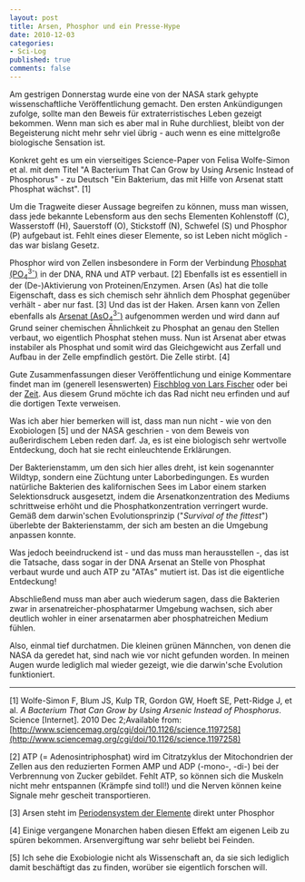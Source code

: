 ```yaml
--- 
layout: post
title: Arsen, Phosphor und ein Presse-Hype
date: 2010-12-03
categories: 
- Sci-Log
published: true
comments: false
---
```

Am gestrigen Donnerstag wurde eine von der NASA stark gehypte wissenschaftliche Veröffentlichung gemacht. Den ersten Ankündigungen zufolge, sollte man den Beweis für extraterristisches Leben gezeigt bekommen. Wenn man sich es aber mal in Ruhe durchliest, bleibt von der Begeisterung nicht mehr sehr viel übrig - auch wenn es eine mittelgroße biologische Sensation ist.

<!-- more -->

Konkret geht es um ein vierseitiges Science-Paper von Felisa Wolfe-Simon et al. mit dem Titel "A Bacterium That Can Grow by Using Arsenic Instead of Phosphorus" - zu Deutsch "Ein Bakterium, das mit Hilfe von Arsenat statt Phosphat wächst". [1]

Um die Tragweite dieser Aussage begreifen zu können, muss man wissen, dass jede bekannte Lebensform aus den sechs Elementen Kohlenstoff (C), Wasserstoff (H), Sauerstoff (O), Stickstoff (N), Schwefel (S) und Phosphor (P) aufgebaut ist. Fehlt eines dieser Elemente, so ist Leben nicht möglich - das war bislang Gesetz.

Phosphor wird von Zellen insbesondere in Form der Verbindung [Phosphat (PO<sub>4</sub><sup>3-</sup>)](http://wikimedia.org/wikipedia/de/wiki/Phosphate) in der DNA, RNA und ATP verbaut. [2] Ebenfalls ist es essentiell in der (De-)Aktivierung von Proteinen/Enzymen. Arsen (As) hat die tolle Eigenschaft, dass es sich chemisch sehr ähnlich dem Phosphat gegenüber verhält - aber nur fast. [3] Und das ist der Haken. Arsen kann von Zellen ebenfalls als [Arsenat (AsO<sub>4</sub><sup>3-</sup>)](https://secure.wikimedia.org/wikipedia/de/wiki/Arsenat) aufgenommen werden und wird dann auf Grund seiner chemischen Ähnlichkeit zu Phosphat an genau den Stellen verbaut, wo eigentlich Phosphat stehen muss. Nun ist Arsenat aber etwas instabiler als Phosphat und somit wird das Gleichgewicht aus Zerfall und Aufbau in der Zelle empfindlich gestört. Die Zelle stirbt. [4]

Gute Zusammenfassungen dieser Veröffentlichung und einige Kommentare findet man im (generell lesenswerten) [Fischblog von Lars Fischer](http://www.wissenslogs.de/wblogs/blog/fischblog/biologie/2010-12-02/hat-die-nasa-aliens-gefunden-nat-rlich-nicht) oder bei der [Zeit](http://www.zeit.de/wissen/2010-12/bakterium-arsen-leben). Aus diesem Grund möchte ich das Rad nicht neu erfinden und auf die dortigen Texte verweisen.

Was ich aber hier bemerken will ist, dass man nun nicht - wie von den Exobiologen [5] und der NASA geschrien - von dem Beweis von außerirdischem Leben reden darf. Ja, es ist eine biologisch sehr wertvolle Entdeckung, doch hat sie recht einleuchtende Erklärungen.

Der Bakterienstamm, um den sich hier alles dreht, ist kein sogenannter Wildtyp, sondern eine Züchtung unter Laborbedingungen. Es wurden natürliche Bakterien des kalifornischen Sees im Labor einem starken Selektionsdruck ausgesetzt, indem die Arsenatkonzentration des Mediums schrittweise erhöht und die Phosphatkonzentration verringert wurde. Gemäß dem darwin'schen Evolutionsprinzip ("*Survival of the fittest*") überlebte der Bakterienstamm, der sich am besten an die Umgebung anpassen konnte.

Was jedoch beeindruckend ist - und das muss man herausstellen -, das ist die Tatsache, dass sogar in der DNA Arsenat an Stelle von Phosphat verbaut wurde und auch ATP zu "ATAs" mutiert ist. Das ist die eigentliche Entdeckung!

Abschließend muss man aber auch wiederum sagen, dass die Bakterien zwar in arsenatreicher-phosphatarmer Umgebung wachsen, sich aber deutlich wohler in einer arsenatarmen aber phosphatreichen Medium fühlen.

Also, einmal tief durchatmen. Die kleinen grünen Männchen, von denen die NASA da geredet hat, sind nach wie vor nicht gefunden worden. In meinen Augen wurde lediglich mal wieder gezeigt, wie die darwin'sche Evolution funktioniert.

<hr />

[1] Wolfe-Simon F, Blum JS, Kulp TR, Gordon GW, Hoeft SE, Pett-Ridge J, et  al. *A Bacterium That Can Grow by Using Arsenic Instead of Phosphorus*.  Science [Internet]. 2010 Dec 2;Available from: [http://www.sciencemag.org/cgi/doi/10.1126/science.1197258](http://www.sciencemag.org/cgi/doi/10.1126/science.1197258)

[2] ATP (= Adenosintriphosphat) wird im Citratzyklus der Mitochondrien der Zellen aus den reduzierten Formen AMP und ADP (-mono-, -di-) bei der Verbrennung von Zucker gebildet. Fehlt ATP, so können sich die Muskeln nicht mehr entspannen (Krämpfe sind toll!) und die Nerven können keine Signale mehr gescheit transportieren.

[3] Arsen steht im [Periodensystem der Elemente](https://secure.wikimedia.org/wikipedia/de/wiki/Periodensystem) direkt unter Phosphor

[4] Einige vergangene Monarchen haben diesen Effekt am eigenen Leib zu spüren bekommen. Arsenvergiftung war sehr beliebt bei Feinden.

[5] Ich sehe die Exobiologie nicht als Wissenschaft an, da sie sich lediglich damit beschäftigt das zu finden, worüber sie eigentlich forschen will.
